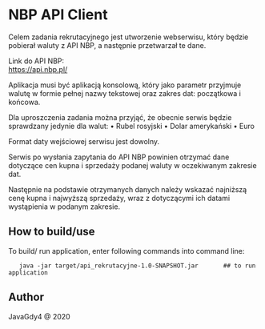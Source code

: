 # NBP API Client
Celem zadania rekrutacyjnego jest utworzenie webserwisu, który będzie pobierał waluty z API NBP,
a następnie przetwarzał te dane.

Link do API NBP: </br>
https://api.nbp.pl/

Aplikacja musi być aplikacją konsolową, który jako parametr przyjmuje walutę w formie pełnej
nazwy tekstowej oraz zakres dat: początkowa i końcowa.

Dla uproszczenia zadania można przyjąć, że obecnie serwis będzie sprawdzany jedynie dla walut:
• Rubel rosyjski
• Dolar amerykański
• Euro

Format daty wejściowej serwisu jest dowolny.

Serwis po wysłania zapytania do API NBP powinien otrzymać dane dotyczące cen kupna i sprzedaży
podanej waluty w oczekiwanym zakresie dat.

Następnie na podstawie otrzymanych danych należy wskazać najniższą cenę kupna i najwyższą
sprzedaży, wraz z dotyczącymi ich datami wystąpienia w podanym zakresie.

## How to build/use
To build/ run application, enter following commands into command line:
```mvn package                                              ## to build application
   java -jar target/api_rekrutacyjne-1.0-SNAPSHOT.jar       ## to run application
```                                               
                                                    
                                                    
## Author
JavaGdy4 @ 2020